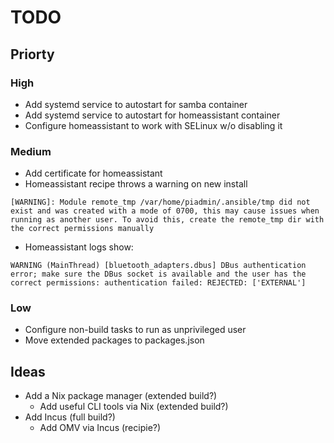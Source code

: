 # TODO

## Priorty

### High
- Add systemd service to autostart for samba container
- Add systemd service to autostart for homeassistant container
- Configure homeassistant to work with SELinux w/o disabling it

### Medium
- Add certificate for homeassistant
- Homeassistant recipe throws a warning on new install
```
[WARNING]: Module remote_tmp /var/home/piadmin/.ansible/tmp did not exist and was created with a mode of 0700, this may cause issues when running as another user. To avoid this, create the remote_tmp dir with the correct permissions manually
```
- Homeassistant logs show:
```
WARNING (MainThread) [bluetooth_adapters.dbus] DBus authentication error; make sure the DBus socket is available and the user has the correct permissions: authentication failed: REJECTED: ['EXTERNAL']
```

### Low
- Configure non-build tasks to run as unprivileged user
- Move extended packages to packages.json

## Ideas
- Add a Nix package manager (extended build?)
  - Add useful CLI tools via Nix (extended build?)
- Add Incus (full build?)
  - Add OMV via Incus (recipie?)
